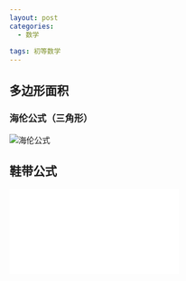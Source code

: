 ```yaml
---
layout: post
categories:
  - 数学
  
tags: 初等数学
---
```


## 多边形面积
### 海伦公式（三角形）
![海伦公式](http://ww1.sinaimg.cn/large/006bShEGgy1gbsesjfpugj316e0lkdj2.jpg)

## 鞋带公式
<iframe src="//player.bilibili.com/player.html?aid=18362049&cid=29972136&page=1" scrolling="no" border="0" frameborder="no" framespacing="0" allowfullscreen="true"> </iframe>

